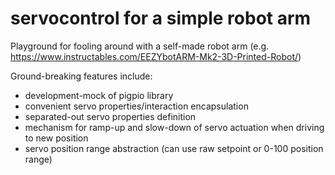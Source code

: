 # servocontrol for a simple robot arm

Playground for fooling around with a self-made robot arm (e.g. https://www.instructables.com/EEZYbotARM-Mk2-3D-Printed-Robot/)

Ground-breaking features include:

- development-mock of pigpio library
- convenient servo properties/interaction encapsulation
- separated-out servo properties definition
- mechanism for ramp-up and slow-down of servo actuation when driving to new position
- servo position range abstraction (can use raw setpoint or 0-100 position range)
